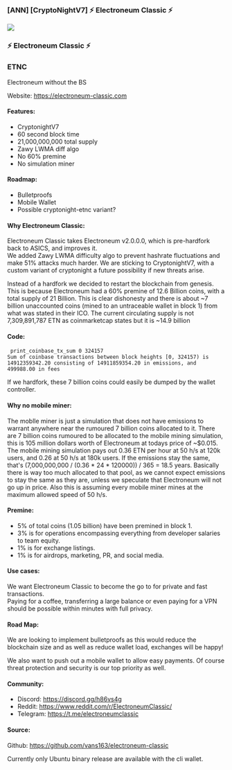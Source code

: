 ### [ANN] [CryptoNightV7] ⚡ Electroneum Classic ⚡ 

![](https://i.imgur.com/96ikvTjg.png)


### ⚡ Electroneum Classic ⚡

### ETNC

Electroneum without the BS

Website: https://electroneum-classic.com

#### Features:

 - CryptonightV7
 - 60 second block time
 - 21,000,000,000 total supply
 - Zawy LWMA diff algo
 - No 60% premine
 - No simulation miner


#### Roadmap:

 - Bulletproofs
 - Mobile Wallet
 - Possible cryptonight-etnc variant?


#### Why Electroneum Classic:
Electroneum Classic takes Electroneum v2.0.0.0, which is pre-hardfork back to ASICS, and improves it.  
We added Zawy LWMA difficulty algo to prevent hashrate fluctuations and make 51% attacks much harder. 
We are sticking to CryptonightV7, with a custom variant of cryptonight a future possibility if new threats arise.

Instead of a hardfork we decided to restart the blockchain from genesis. 
This is because Electroneum had a 60% premine of 12.6 Billion coins, with a total supply of 21 Billion. 
This is clear dishonesty and there is about ~7 billion unaccounted coins (mined to an untraceable wallet in block 1) from what was stated in their ICO.
The current circulating supply is not 7,309,891,787 ETN as coinmarketcap states but it is ~14.9 billion


#### Code:

     print_coinbase_tx_sum 0 324157
    Sum of coinbase transactions between block heights [0, 324157) is 14912359342.20 consisting of 14911859354.20 in emissions, and 499988.00 in fees



If we hardfork, these 7 billion coins could easily be dumped by the wallet controller.

#### Why no mobile miner:
The moblle miner is just a simulation that does not have emissions to warrant anywhere near the rumoured 7 billion coins allocated to it.
There are 7 billion coins rumoured to be allocated to the mobile mining simulation, this is 105 million dollars worth of Electroneum at todays price of ~$0.015.
The mobile mining simulation pays out 0.36 ETN per hour at 50 h/s at 120k users, and 0.26 at 50 h/s at 180k users.
If the emissions stay the same, that's (7,000,000,000 / (0.36 * 24 * 120000)) / 365 = 18.5 years.
Basically there is way too much allocated to that pool, as we cannot expect emissions to stay the same as they are,
unless we speculate that Electroneum will not go up in price.
Also this is assuming every mobile miner mines at the maximum allowed speed of 50 h/s.

#### Premine:
- 5% of total coins (1.05 billion) have been premined in block 1.
- 3% is for operations encompassing everything from developer salaries to team equity.
- 1% is for exchange listings.
- 1% is for airdrops, marketing, PR, and social media.

#### Use cases:
We want Electroneum Classic to become the go to for private and fast transactions.  
Paying for a coffee, transferring a large balance or even paying for a VPN should be possible within minutes with full privacy.

#### Road Map:
We are looking to implement bulletproofs as this would reduce the blockchain size and as well as reduce wallet load, exchanges will be happy!

We also want to push out a mobile wallet to allow easy payments.
Of course threat protection and security is our top priority as well.


#### Community:
- Discord: https://discord.gg/h86vs4g
- Reddit: https://www.reddit.com/r/ElectroneumClassic/
- Telegram: https://t.me/electroneumclassic

#### Source:
Github: https://github.com/vans163/electroneum-classic

Currently only Ubuntu binary release are available with the cli wallet.